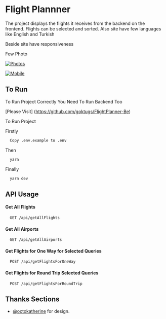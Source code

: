 # Flight Plannner

The project displays the flights it receives from the backend on the frontend. Flights can be selected and sorted. Also site have few languages like English and Turkish

Beside site have responsiveness

Few Photo

[![Photos](https://prnt.sc/0PlJ6dCa3IKN)](Photos)

[![Mobile](https://prnt.sc/4UcS0n1--EBk)](Mobile)

## To Run

To Run Project Correctly You Need To Run Backend Too

[Please Visit] (https://github.com/goktugs/FlightPlanner-Be)

To Run Project

Firstly

```bash
  Copy .env.example to .env
```

Then

```bash
  yarn
```

Finally

```bash
  yarn dev
```

## API Usage

#### Get All Flights

```http
  GET /api/getAllFlights
```

#### Get All Airports

```http
  GET /api/getAllAirports
```

#### Get Flights for One Way for Selected Queries

```http
  POST /api/getFlightsForOneWay
```

#### Get Flights for Round Trip Selected Queries

```http
  POST /api/getFlightsForRoundTrip
```

## Thanks Sections

- [@octokatherine](https://www.behance.net/gallery/169344001/Flight-Ticket-Booking-Website) for design.
